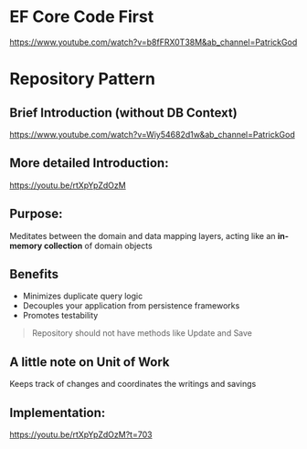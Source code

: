 
# EF Core Code First
https://www.youtube.com/watch?v=b8fFRX0T38M&ab_channel=PatrickGod
# Repository Pattern

## Brief Introduction (without DB Context)
https://www.youtube.com/watch?v=Wiy54682d1w&ab_channel=PatrickGod
## More detailed Introduction:
https://youtu.be/rtXpYpZdOzM
## Purpose:
Meditates between the domain and data mapping layers, acting like an **in-memory collection** of domain objects
## Benefits
- Minimizes duplicate query logic 
- Decouples your application from persistence frameworks
- Promotes testability
> Repository should not have methods like Update and Save
## A little note on Unit of Work
Keeps track of changes and coordinates the writings and savings
## Implementation:
https://youtu.be/rtXpYpZdOzM?t=703


